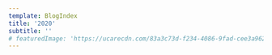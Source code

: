 ```yaml
---
template: BlogIndex
title: '2020'
subtitle: ''
# featuredImage: 'https://ucarecdn.com/83a3c73d-f234-4086-9fad-cee3a9626230/'
---
```


